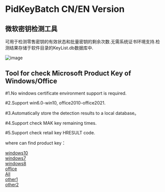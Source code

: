 # PidKeyBatch   CN/EN Version

## 微软密钥检测工具

可用于检测零售密钥的有效状态和批量密钥的剩余次数.无需系统证书环境支持.检测结果存储于软件目录的KeyList.db数据库中.  


![image](https://github.com/laomms/PidKeyBatch/blob/master/checks.gif)

## Tool for check Microsoft Product Key of Windows/Office

#1.No windows certificate environment support is required.

#2.Support win6.0-win10, office2010-office2021.

#3.Automatically store the detection results to a local database。

#4.Support check MAK key remaining times.

#5.Support check retail key HRESULT code.

where can find product key：

[windows10](https://philka.ru/forum/topic/46610-kliuchi-aktivatcii-windows-10-vse-redaktcii/page-309)  
[windows7](https://philka.ru/forum/topic/46608-kliuchi-aktivatcii-windows-7-vsekh-redaktcii/page-134)  
[windows8](https://philka.ru/forum/topic/46609-kliuchi-aktivatcii-windows-8-81-vsekh-redaktcii/page-89)  
[office](https://philka.ru/forum/topic/47480-kliuchi-aktivatcii-microsoft-office-all-version/page-115?hl=office)  
[All](http://forum.rsload.net/)  
[other1](https://vn-z.vn/threads/tong-hop-key-windows-va-office.10945/)   
[other2](https://www.aihao.cc/)   







